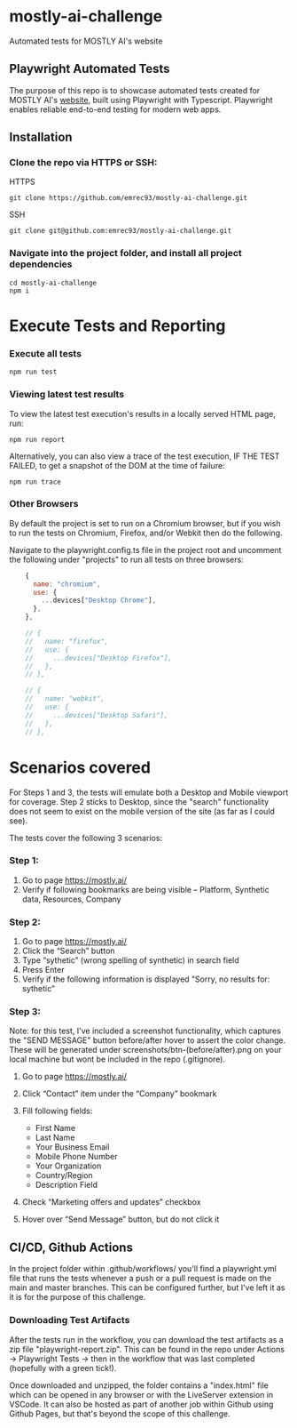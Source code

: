 # mostly-ai-challenge

Automated tests for MOSTLY AI's website

## Playwright Automated Tests

The purpose of this repo is to showcase automated tests created for MOSTLY AI's [website](https://mostly.ai/), built using Playwright with Typescript. Playwright enables reliable end-to-end testing for modern web apps.

## Installation

### Clone the repo via HTTPS or SSH:

HTTPS

```
git clone https://github.com/emrec93/mostly-ai-challenge.git
```

SSH

```
git clone git@github.com:emrec93/mostly-ai-challenge.git
```

### Navigate into the project folder, and install all project dependencies

```
cd mostly-ai-challenge
npm i
```

# Execute Tests and Reporting

### Execute all tests

```
npm run test
```

### Viewing latest test results

To view the latest test execution's results in a locally served HTML page, run:

```
npm run report
```

Alternatively, you can also view a trace of the test execution, IF THE TEST FAILED, to get a snapshot of the DOM at the time of failure:

```
npm run trace
```

### Other Browsers

By default the project is set to run on a Chromium browser, but if you wish to run the tests on Chromium, Firefox, and/or Webkit then do the following.

Navigate to the playwright.config.ts file in the project root and uncomment the following under "projects" to run all tests on three browsers:

```js
    {
      name: "chromium",
      use: {
        ...devices["Desktop Chrome"],
      },
    },

    // {
    //   name: "firefox",
    //   use: {
    //     ...devices["Desktop Firefox"],
    //   },
    // },

    // {
    //   name: "webkit",
    //   use: {
    //     ...devices["Desktop Safari"],
    //   },
    // },
```

# Scenarios covered

For Steps 1 and 3, the tests will emulate both a Desktop and Mobile viewport for coverage. Step 2 sticks to Desktop, since the "search" functionality does not seem to exist on the mobile version of the site (as far as I could see).

The tests cover the following 3 scenarios:

### Step 1:

1. Go to page https://mostly.ai/
2. Verify if following bookmarks are being visible – Platform, Synthetic data, Resources,
   Company

### Step 2:

1. Go to page https://mostly.ai/
2. Click the “Search” button
3. Type “sythetic” (wrong spelling of synthetic) in search field
4. Press Enter
5. Verify if the following information is displayed “Sorry, no results for: sythetic”

### Step 3:

Note: for this test, I've included a screenshot functionality, which captures the "SEND MESSAGE" button before/after hover to assert the color change. These will be generated under screenshots/btn-(before/after).png on your local machine but wont be included in the repo (.gitignore).

1. Go to page https://mostly.ai/
2. Click “Contact” item under the “Company” bookmark
3. Fill following fields:

   - First Name
   - Last Name
   - Your Business Email
   - Mobile Phone Number
   - Your Organization
   - Country/Region
   - Description Field

4. Check “Marketing offers and updates” checkbox
5. Hover over “Send Message” button, but do not click it

## CI/CD, Github Actions

In the project folder within .github/workflows/ you'll find a playwright.yml file that runs the tests whenever a push or a pull request is made on the main and master branches. This can be configured further, but I've left it as it is for the purpose of this challenge.

### Downloading Test Artifacts

After the tests run in the workflow, you can download the test artifacts as a zip file "playwright-report.zip". This can be found in the repo under Actions -> Playwright Tests -> then in the workflow that was last completed (hopefully with a green tick!).

Once downloaded and unzipped, the folder contains a "index.html" file which can be opened in any browser or with the LiveServer extension in VSCode. It can also be hosted as part of another job within Github using Github Pages, but that's beyond the scope of this challenge.
